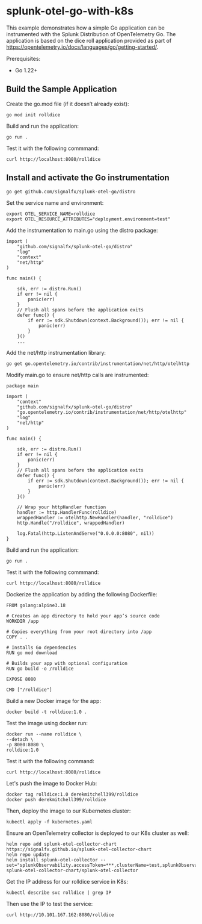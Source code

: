# splunk-otel-go-with-k8s

This example demonstrates how a simple Go application can be instrumented 
with the Splunk Distribution of OpenTelemetry Go. The application is based
on the dice roll application provided 
as part of https://opentelemetry.io/docs/languages/go/getting-started/. 

Prerequisites: 

* Go 1.22+

## Build the Sample Application

Create the go.mod file (if it doesn’t already exist): 
````
go mod init rolldice
````

Build and run the application: 
````
go run .
````

Test it with the following commmand: 
````
curl http://localhost:8080/rolldice
````

## Install and activate the Go instrumentation
````
go get github.com/signalfx/splunk-otel-go/distro
````

Set the service name and environment: 
````
export OTEL_SERVICE_NAME=rolldice
export OTEL_RESOURCE_ATTRIBUTES="deployment.environment=test"
````

Add the instrumentation to main.go using the distro package: 
````
import (
	"github.com/signalfx/splunk-otel-go/distro"
	"log"
	"context"  
	"net/http"
)

func main() {

	sdk, err := distro.Run()
	if err != nil {
		panic(err)
	}
	// Flush all spans before the application exits
	defer func() {
		if err := sdk.Shutdown(context.Background()); err != nil {
			panic(err)
		}
	}()
    ...
````

Add the net/http instrumentation library: 
````
go get go.opentelemetry.io/contrib/instrumentation/net/http/otelhttp
````

Modify main.go to ensure net/http calls are instrumented: 

````
package main

import (
	"context"
	"github.com/signalfx/splunk-otel-go/distro"
	"go.opentelemetry.io/contrib/instrumentation/net/http/otelhttp"
	"log"
	"net/http"
)

func main() {

	sdk, err := distro.Run()
	if err != nil {
		panic(err)
	}
	// Flush all spans before the application exits
	defer func() {
		if err := sdk.Shutdown(context.Background()); err != nil {
			panic(err)
		}
	}()

	// Wrap your httpHandler function
	handler := http.HandlerFunc(rolldice)
	wrappedHandler := otelhttp.NewHandler(handler, "rolldice")
	http.Handle("/rolldice", wrappedHandler)

	log.Fatal(http.ListenAndServe("0.0.0.0:8080", nil))
}
````

Build and run the application:
````
go run .
````

Test it with the following commmand:
````
curl http://localhost:8080/rolldice
````

Dockerize the application by adding the following Dockerfile:
````
FROM golang:alpine3.18

# Creates an app directory to hold your app’s source code
WORKDIR /app

# Copies everything from your root directory into /app
COPY . .

# Installs Go dependencies
RUN go mod download

# Builds your app with optional configuration
RUN go build -o /rolldice

EXPOSE 8080

CMD ["/rolldice"]
````

Build a new Docker image for the app:
````
docker build -t rolldice:1.0 .
````

Test the image using docker run:
````
docker run --name rolldice \
--detach \
-p 8080:8080 \
rolldice:1.0
````

Test it with the following command:
````
curl http://localhost:8080/rolldice
````

Let's push the image to Docker Hub:
````
docker tag rolldice:1.0 derekmitchell399/rolldice
docker push derekmitchell399/rolldice
````

Then, deploy the image to our Kubernetes cluster: 
````
kubectl apply -f kubernetes.yaml
````

Ensure an OpenTelemetry collector is deployed to our K8s cluster as well: 
````
helm repo add splunk-otel-collector-chart https://signalfx.github.io/splunk-otel-collector-chart
helm repo update
helm install splunk-otel-collector --set="splunkObservability.accessToken=***,clusterName=test,splunkObservability.realm=us1,gateway.enabled=false,environment=test" splunk-otel-collector-chart/splunk-otel-collector
````

Get the IP address for our rolldice service in K8s: 
````
kubectl describe svc rolldice | grep IP
````

Then use the IP to test the service: 
````
curl http://10.101.167.162:8080/rolldice
````



